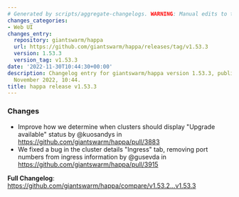 ```yaml
---
# Generated by scripts/aggregate-changelogs. WARNING: Manual edits to this files will be overwritten.
changes_categories:
- Web UI
changes_entry:
  repository: giantswarm/happa
  url: https://github.com/giantswarm/happa/releases/tag/v1.53.3
  version: 1.53.3
  version_tag: v1.53.3
date: '2022-11-30T10:44:30+00:00'
description: Changelog entry for giantswarm/happa version 1.53.3, published on 30
  November 2022, 10:44.
title: happa release v1.53.3
---
```


<!-- Release notes generated using configuration in .github/release.yml at main -->

### Changes
* Improve how we determine when clusters should display "Upgrade available" status by @kuosandys in https://github.com/giantswarm/happa/pull/3883
* We fixed a bug in the cluster details "Ingress" tab, removing port numbers from ingress information by @gusevda in https://github.com/giantswarm/happa/pull/3915

**Full Changelog**: https://github.com/giantswarm/happa/compare/v1.53.2...v1.53.3
